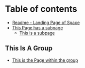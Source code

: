 # Table of contents

* [Readme - Landing Page of Space](README.md)
* [This Page has a subpage](page-1/README.md)
  * [This is a subpage](page-1/this-is-a-subpage.md)

## This Is A Group

* [This is the Page within the group](this-is-a-group/this-is-the-page-within-the-group.md)
